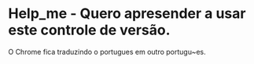 # Help_me - Quero  apresender a usar este controle de versão.
O Chrome fica traduzindo o portugues em outro portugu~es.
